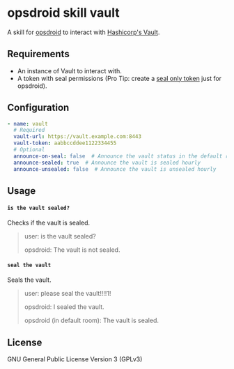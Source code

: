 # opsdroid skill vault

A skill for [opsdroid](https://github.com/opsdroid/opsdroid) to interact with [Hashicorp's Vault](https://www.vaultproject.io).

## Requirements

* An instance of Vault to interact with.
* A token with seal permissions (Pro Tip: create a [seal only token](https://www.jacobtomlinson.co.uk/security/2017/06/14/seal-only-token-hashicorp-vault/) just for opsdroid).

## Configuration

```yaml
- name: vault
  # Required
  vault-url: https://vault.example.com:8443
  vault-token: aabbccddee1122334455
  # Optional
  announce-on-seal: false  # Announce the vault status in the default room on seal
  announce-sealed: true  # Announce the vault is sealed hourly
  announce-unsealed: false  # Announce the vault is unsealed hourly
```

## Usage

#### `is the vault sealed?`

Checks if the vault is sealed.

> user: is the vault sealed?
>
> opsdroid: The vault is not sealed.

#### `seal the vault`

Seals the vault.

> user: please seal the vault!!!!1!
>
> opsdroid: I sealed the vault.
>
> opsdroid (in default room): The vault is sealed.

## License

GNU General Public License Version 3 (GPLv3)
